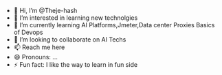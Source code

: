 - 👋 Hi, I’m @Theje-hash
- 👀 I’m interested in learning new technolgies
- 🌱 I’m currently learning AI Platforms,Jmeter,Data center Proxies Basics of Devops
- 💞️ I’m looking to collaborate on AI Techs
- 📫 Reach me here
- 😄 Pronouns: ...
- ⚡ Fun fact: I like the way to learn in fun side

<!---
Theje-hash/Theje-hash is a ✨ special ✨ repository because its `README.md` (this file) appears on your GitHub profile.
You can click the Preview link to take a look at your changes.
--->
